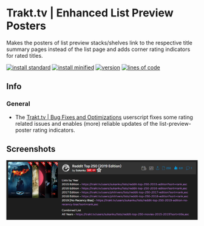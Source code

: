 # Trakt.tv | Enhanced List Preview Posters
Makes the posters of list preview stacks/shelves link to the respective title summary pages instead of the list page and adds corner rating indicators for rated titles.

[![install standard](https://img.shields.io/badge/install-standard-006400)](https://raw.githubusercontent.com/Fenn3c401/Trakt.tv-Userscript-Collection/main/userscripts/dist/kji85iek.user.js) [![install minified](https://img.shields.io/badge/install-minified-64962a)](https://raw.githubusercontent.com/Fenn3c401/Trakt.tv-Userscript-Collection/main/userscripts/dist/kji85iek.min.user.js) [![version](https://img.shields.io/badge/version-1.0.1-blue)](../../../../commits/main/userscripts/dist/kji85iek.user.js) [![lines of code](https://img.shields.io/badge/loc-42-orange)](../../userscripts/dist/kji85iek.user.js)

## Info
### General
- The [Trakt.tv | Bug Fixes and Optimizations](brzmp0a9.md) userscript fixes some rating related issues and enables (more) reliable updates of the list-preview-poster rating indicators.

## Screenshots
![screenshot](screenshots/kji85iek-1.png)